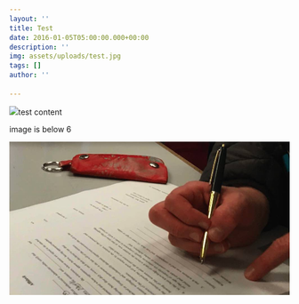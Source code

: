 ```yaml
---
layout: ''
title: Test
date: 2016-01-05T05:00:00.000+00:00
description: ''
img: assets/uploads/test.jpg
tags: []
author: ''

---
```

![](assets/img/adam-post-example.jpg)test content

image is below 6

![](assets/uploads/test.jpg)
